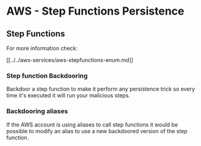 # AWS - Step Functions Persistence

## Step Functions

For more information check:

[[../../aws-services/aws-stepfunctions-enum.md]]

### Step function Backdooring

Backdoor a step function to make it perform any persistence trick so every time it's executed it will run your malicious steps.

### Backdooring aliases

If the AWS account is using aliases to call step functions it would be possible to modify an alias to use a new backdoored version of the step function.


